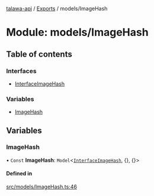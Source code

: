 [talawa-api](../README.md) / [Exports](../modules.md) / models/ImageHash

# Module: models/ImageHash

## Table of contents

### Interfaces

- [InterfaceImageHash](../interfaces/models_ImageHash.InterfaceImageHash.md)

### Variables

- [ImageHash](models_ImageHash.md#imagehash)

## Variables

### ImageHash

• `Const` **ImageHash**: `Model`\<[`InterfaceImageHash`](../interfaces/models_ImageHash.InterfaceImageHash.md), {}, {}\>

#### Defined in

[src/models/ImageHash.ts:46](https://github.com/PalisadoesFoundation/talawa-api/blob/73679e2/src/models/ImageHash.ts#L46)
